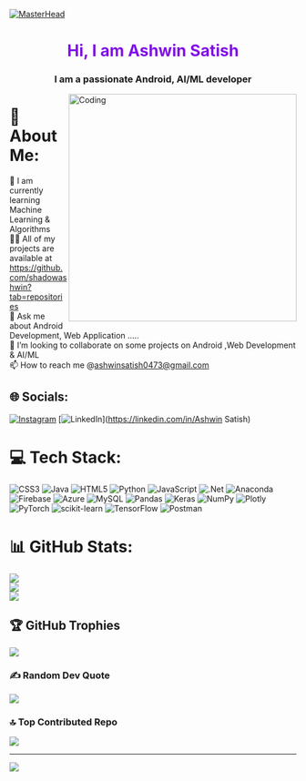 [![MasterHead](https://blogger.googleusercontent.com/img/b/R29vZ2xl/AVvXsEjk5HnrFtKRu3WZd-537_qvTm6KFPK4hyLiFGClzsurnSPqK0v2_VZh31fuh3wt4ERMp-7U-Um5pvJJfC_M4lfLfm-p5Qrmw9qfDdOKR_Tst4G6yY2bQZnF_Y8jK7wsi2MghH80tICwYTz-BvSKofJgKwSy4OMX9_uAUliKHQpVOxMEh7QgqmCcz8f-/s800/back.gif)](https://ayush-p28.github.io/my-portfolio/)
<h1 align="center" style="color: rgb(128, 17, 232);">Hi, I am Ashwin Satish</h1>
<h3 align="center">I am a passionate Android, AI/ML developer</h3>
<img align="right" alt="Coding" width="400" src="[https://cdn.dribbble.com/users/176039/screenshots/9022929/media/b21392d51355d99c7b82a5fedf2c4f85.gif](https://blogger.googleusercontent.com/img/b/R29vZ2xl/AVvXsEjk5HnrFtKRu3WZd-537_qvTm6KFPK4hyLiFGClzsurnSPqK0v2_VZh31fuh3wt4ERMp-7U-Um5pvJJfC_M4lfLfm-p5Qrmw9qfDdOKR_Tst4G6yY2bQZnF_Y8jK7wsi2MghH80tICwYTz-BvSKofJgKwSy4OMX9_uAUliKHQpVOxMEh7QgqmCcz8f-/s320/back.gif)">

# 💫 About Me:
🌱 I am currently learning Machine Learning & Algorithms<br>👨‍💻 All of my projects are available at https://github.com/shadowashwin?tab=repositories<br>💬 Ask me about Android  Development, Web Application .....<br>💞️ I’m looking to collaborate on some projects on Android ,Web Development & AI/ML<br>📫 How to reach me @ashwinsatish0473@gmail.com


## 🌐 Socials:
[![Instagram](https://img.shields.io/badge/Instagram-%23E4405F.svg?logo=Instagram&logoColor=white)](https://instagram.com/nekros_donoku) [![LinkedIn](https://img.shields.io/badge/LinkedIn-%230077B5.svg?logo=linkedin&logoColor=white)](https://linkedin.com/in/Ashwin Satish) 

# 💻 Tech Stack:
![CSS3](https://img.shields.io/badge/css3-%231572B6.svg?style=for-the-badge&logo=css3&logoColor=white) ![Java](https://img.shields.io/badge/java-%23ED8B00.svg?style=for-the-badge&logo=java&logoColor=white) ![HTML5](https://img.shields.io/badge/html5-%23E34F26.svg?style=for-the-badge&logo=html5&logoColor=white) ![Python](https://img.shields.io/badge/python-3670A0?style=for-the-badge&logo=python&logoColor=ffdd54) ![JavaScript](https://img.shields.io/badge/javascript-%23323330.svg?style=for-the-badge&logo=javascript&logoColor=%23F7DF1E) ![.Net](https://img.shields.io/badge/.NET-5C2D91?style=for-the-badge&logo=.net&logoColor=white) ![Anaconda](https://img.shields.io/badge/Anaconda-%2344A833.svg?style=for-the-badge&logo=anaconda&logoColor=white) ![Firebase](https://img.shields.io/badge/firebase-%23039BE5.svg?style=for-the-badge&logo=firebase) ![Azure](https://img.shields.io/badge/azure-%230072C6.svg?style=for-the-badge&logo=azure-devops&logoColor=white) ![MySQL](https://img.shields.io/badge/mysql-%2300f.svg?style=for-the-badge&logo=mysql&logoColor=white) ![Pandas](https://img.shields.io/badge/pandas-%23150458.svg?style=for-the-badge&logo=pandas&logoColor=white) ![Keras](https://img.shields.io/badge/Keras-%23D00000.svg?style=for-the-badge&logo=Keras&logoColor=white) ![NumPy](https://img.shields.io/badge/numpy-%23013243.svg?style=for-the-badge&logo=numpy&logoColor=white) ![Plotly](https://img.shields.io/badge/Plotly-%233F4F75.svg?style=for-the-badge&logo=plotly&logoColor=white) ![PyTorch](https://img.shields.io/badge/PyTorch-%23EE4C2C.svg?style=for-the-badge&logo=PyTorch&logoColor=white) ![scikit-learn](https://img.shields.io/badge/scikit--learn-%23F7931E.svg?style=for-the-badge&logo=scikit-learn&logoColor=white) ![TensorFlow](https://img.shields.io/badge/TensorFlow-%23FF6F00.svg?style=for-the-badge&logo=TensorFlow&logoColor=white) ![Postman](https://img.shields.io/badge/Postman-FF6C37?style=for-the-badge&logo=postman&logoColor=white)
# 📊 GitHub Stats:
![](https://github-readme-stats.vercel.app/api?username=shadowashwin&theme=midnight-purple&hide_border=false&include_all_commits=false&count_private=false)<br/>
![](https://github-readme-streak-stats.herokuapp.com/?user=shadowashwin&theme=midnight-purple&hide_border=false)<br/>
![](https://github-readme-stats.vercel.app/api/top-langs/?username=shadowashwin&theme=midnight-purple&hide_border=false&include_all_commits=false&count_private=false&layout=compact)

## 🏆 GitHub Trophies
![](https://github-profile-trophy.vercel.app/?username=shadowashwin&theme=discord&no-frame=false&no-bg=true&margin-w=4)

### ✍️ Random Dev Quote
![](https://quotes-github-readme.vercel.app/api?type=horizontal&theme=radical)

### 🔝 Top Contributed Repo
![](https://github-contributor-stats.vercel.app/api?username=shadowashwin&limit=5&theme=dark&combine_all_yearly_contributions=true)

---
[![](https://visitcount.itsvg.in/api?id=shadowashwin&icon=0&color=0)](https://visitcount.itsvg.in)

<!-- Proudly created with GPRM ( https://gprm.itsvg.in ) -->
